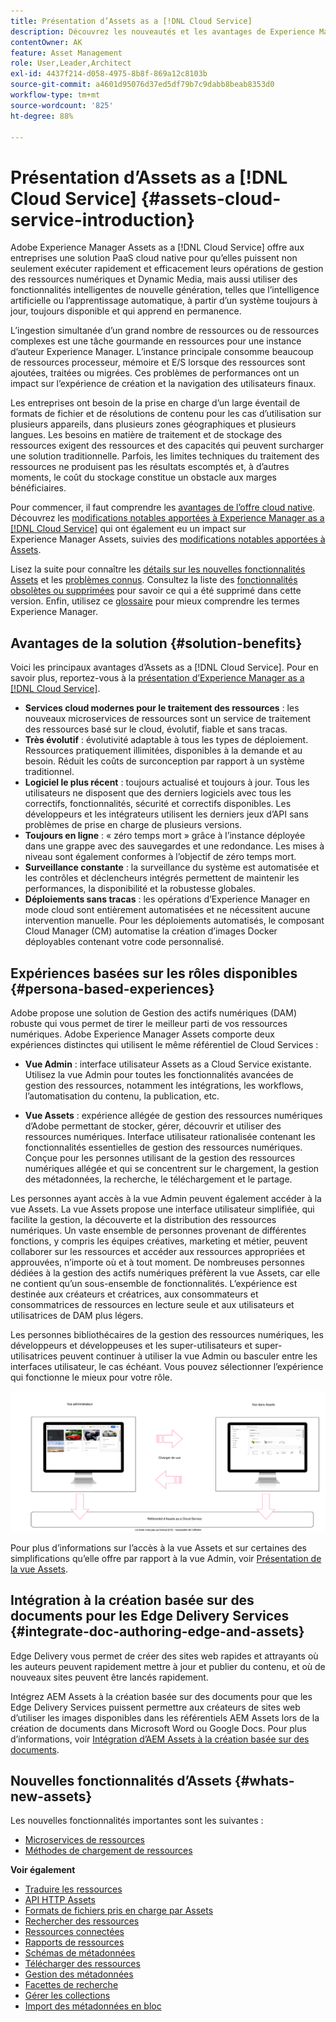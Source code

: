 ```yaml
---
title: Présentation d’Assets as a [!DNL Cloud Service]
description: Découvrez les nouveautés et les avantages de Experience Manager Assets as a [!DNL Cloud Service]. Solution PaaS cloud native pour les entreprises.
contentOwner: AK
feature: Asset Management
role: User,Leader,Architect
exl-id: 4437f214-d058-4975-8b8f-869a12c8103b
source-git-commit: a4601d95076d37ed5df79b7c9dabb8beab8353d0
workflow-type: tm+mt
source-wordcount: '825'
ht-degree: 88%

---
```


# Présentation d’Assets as a [!DNL Cloud Service] {#assets-cloud-service-introduction}

<!-- Need review information from gklebus -->

Adobe Experience Manager Assets as a [!DNL Cloud Service] offre aux entreprises une solution PaaS cloud native pour qu’elles puissent non seulement exécuter rapidement et efficacement leurs opérations de gestion des ressources numériques et Dynamic Media, mais aussi utiliser des fonctionnalités intelligentes de nouvelle génération, telles que l’intelligence artificielle ou l’apprentissage automatique, à partir d’un système toujours à jour, toujours disponible et qui apprend en permanence.

L’ingestion simultanée d’un grand nombre de ressources ou de ressources complexes est une tâche gourmande en ressources pour une instance d’auteur Experience Manager. L’instance principale consomme beaucoup de ressources processeur, mémoire et E/S lorsque des ressources sont ajoutées, traitées ou migrées. Ces problèmes de performances ont un impact sur l’expérience de création et la navigation des utilisateurs finaux.

Les entreprises ont besoin de la prise en charge d’un large éventail de formats de fichier et de résolutions de contenu pour les cas d’utilisation sur plusieurs appareils, dans plusieurs zones géographiques et plusieurs langues. Les besoins en matière de traitement et de stockage des ressources exigent des ressources et des capacités qui peuvent surcharger une solution traditionnelle. Parfois, les limites techniques du traitement des ressources ne produisent pas les résultats escomptés et, à d’autres moments, le coût du stockage constitue un obstacle aux marges bénéficiaires.

Pour commencer, il faut comprendre les [avantages de l’offre cloud native](#solution-benefits). Découvrez les [modifications notables apportées à Experience Manager as a [!DNL Cloud Service]](/help/release-notes/aem-cloud-changes.md) qui ont également eu un impact sur Experience Manager Assets, suivies des [modifications notables apportées à Assets](/help/assets/assets-cloud-changes.md).

Lisez la suite pour connaître les [détails sur les nouvelles fonctionnalités Assets](#whats-new-assets) et les [problèmes connus](/help/release-notes/maintenance/latest.md). Consultez la liste des [fonctionnalités obsolètes ou supprimées](/help/release-notes/deprecated-removed-features.md) pour savoir ce qui a été supprimé dans cette version. Enfin, utilisez ce [glossaire](/help/overview/terminology.md) pour mieux comprendre les termes Experience Manager.

## Avantages de la solution {#solution-benefits}

Voici les principaux avantages d’Assets as a [!DNL Cloud Service]. Pour en savoir plus, reportez-vous à la [présentation d’Experience Manager as a [!DNL Cloud Service]](/help/overview/introduction.md).

* **Services cloud modernes pour le traitement des ressources** : les nouveaux microservices de ressources sont un service de traitement des ressources basé sur le cloud, évolutif, fiable et sans tracas.
* **Très évolutif** : évolutivité adaptable à tous les types de déploiement. Ressources pratiquement illimitées, disponibles à la demande et au besoin. Réduit les coûts de surconception par rapport à un système traditionnel.
* **Logiciel le plus récent** : toujours actualisé et toujours à jour. Tous les utilisateurs ne disposent que des derniers logiciels avec tous les correctifs, fonctionnalités, sécurité et correctifs disponibles. Les développeurs et les intégrateurs utilisent les derniers jeux d’API sans problèmes de prise en charge de plusieurs versions.
* **Toujours en ligne** : « zéro temps mort » grâce à l’instance déployée dans une grappe avec des sauvegardes et une redondance. Les mises à niveau sont également conformes à l’objectif de zéro temps mort.
* **Surveillance constante** : la surveillance du système est automatisée et les contrôles et déclencheurs intégrés permettent de maintenir les performances, la disponibilité et la robustesse globales.
* **Déploiements sans tracas** : les opérations d’Experience Manager en mode cloud sont entièrement automatisées et ne nécessitent aucune intervention manuelle. Pour les déploiements automatisés, le composant Cloud Manager (CM) automatise la création d’images Docker déployables contenant votre code personnalisé.

## Expériences basées sur les rôles disponibles {#persona-based-experiences}

Adobe propose une solution de Gestion des actifs numériques (DAM) robuste qui vous permet de tirer le meilleur parti de vos ressources numériques. Adobe Experience Manager Assets comporte deux expériences distinctes qui utilisent le même référentiel de Cloud Services :

* **Vue Admin** : interface utilisateur Assets as a Cloud Service existante. Utilisez la vue Admin pour toutes les fonctionnalités avancées de gestion des ressources, notamment les intégrations, les workflows, l’automatisation du contenu, la publication, etc.

* **Vue Assets** : expérience allégée de gestion des ressources numériques d’Adobe permettant de stocker, gérer, découvrir et utiliser des ressources numériques. Interface utilisateur rationalisée contenant les fonctionnalités essentielles de gestion des ressources numériques. Conçue pour les personnes utilisant de la gestion des ressources numériques allégée et qui se concentrent sur le chargement, la gestion des métadonnées, la recherche, le téléchargement et le partage.

Les personnes ayant accès à la vue Admin peuvent également accéder à la vue Assets. La vue Assets propose une interface utilisateur simplifiée, qui facilite la gestion, la découverte et la distribution des ressources numériques. Un vaste ensemble de personnes provenant de différentes fonctions, y compris les équipes créatives, marketing et métier, peuvent collaborer sur les ressources et accéder aux ressources appropriées et approuvées, n’importe où et à tout moment. De nombreuses personnes dédiées à la gestion des actifs numériques préfèrent la vue Assets, car elle ne contient qu’un sous-ensemble de fonctionnalités. L’expérience est destinée aux créateurs et créatrices, aux consommateurs et consommatrices de ressources en lecture seule et aux utilisateurs et utilisatrices de DAM plus légers.

Les personnes bibliothécaires de la gestion des ressources numériques, les développeurs et développeuses et les super-utilisateurs et super-utilisatrices peuvent continuer à utiliser la vue Admin ou basculer entre les interfaces utilisateur, le cas échéant. Vous pouvez sélectionner l’expérience qui fonctionne le mieux pour votre rôle.

![add-tags](assets/newui-overview.svg)

Pour plus d’informations sur l’accès à la vue Assets et sur certaines des simplifications qu’elle offre par rapport à la vue Admin, voir [Présentation de la vue Assets](/help/assets/assets-view-introduction.md).

## Intégration à la création basée sur des documents pour les Edge Delivery Services {#integrate-doc-authoring-edge-and-assets}

Edge Delivery vous permet de créer des sites web rapides et attrayants où les auteurs peuvent rapidement mettre à jour et publier du contenu, et où de nouveaux sites peuvent être lancés rapidement.

Intégrez AEM Assets à la création basée sur des documents pour que les Edge Delivery Services puissent permettre aux créateurs de sites web d’utiliser les images disponibles dans les référentiels AEM Assets lors de la création de documents dans Microsoft Word ou Google Docs. Pour plus d’informations, voir [Intégration d’AEM Assets à la création basée sur des documents](/help/edge/using.md#integrate-assets-edge).

## Nouvelles fonctionnalités d’Assets {#whats-new-assets}

Les nouvelles fonctionnalités importantes sont les suivantes :

* [Microservices de ressources](/help/assets/asset-microservices-overview.md)
* [Méthodes de chargement de ressources](/help/assets/add-assets.md)

**Voir également**

* [Traduire les ressources](translate-assets.md)
* [API HTTP Assets](mac-api-assets.md)
* [Formats de fichiers pris en charge par Assets](file-format-support.md)
* [Rechercher des ressources](search-assets.md)
* [Ressources connectées](use-assets-across-connected-assets-instances.md)
* [Rapports de ressources](asset-reports.md)
* [Schémas de métadonnées](metadata-schemas.md)
* [Télécharger des ressources](download-assets-from-aem.md)
* [Gestion des métadonnées](manage-metadata.md)
* [Facettes de recherche](search-facets.md)
* [Gérer les collections](manage-collections.md)
* [Import des métadonnées en bloc](metadata-import-export.md)
